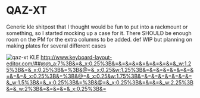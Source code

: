 # QAZ-XT

Generic kle shitpost that I thought would be fun to put into a rackmount or something, so I started mocking up a case for it. There SHOULD be enough room on the PM for the extra columns to be added. def WIP but planning on making plates for several different cases

![qaz-xt KLE](https://github.com/Ty-Fitz/QAZ-XT/assets/127678239/f2d757d1-2800-40e9-9e05-8997dd8ef1be)
http://www.keyboard-layout-editor.com/##@@_a:7%3B&=&_x:0.25%3B&=&=&=&=&=&=&=&=&=&_w:1.25%3B&=&_x:0.25%3B&=%3B&@=&_x:0.25&w:1.25%3B&=&=&=&=&=&=&=&=&=&=&_x:0.25%3B&=%3B&@=&_x:0.25&w:1.75%3B&=&=&=&=&=&=&=&=&_w:1.5%3B&=&_x:0.25%3B&=%3B&@=&_x:0.25%3B&=&=&=&_w:2.25%3B&=&_w:2%3B&=&=&=&=&_x:0.25%3B&=
